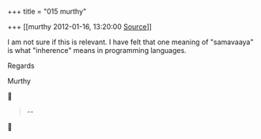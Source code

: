 +++
title = "015 murthy"

+++
[[murthy	2012-01-16, 13:20:00 [Source](https://groups.google.com/g/samskrita/c/oGGB0uLn3uQ)]]



I am not sure if this is relevant. I have felt that one meaning of "samavaaya" is what "inherence" means in programming languages.

Regards

Murthy



> --  



